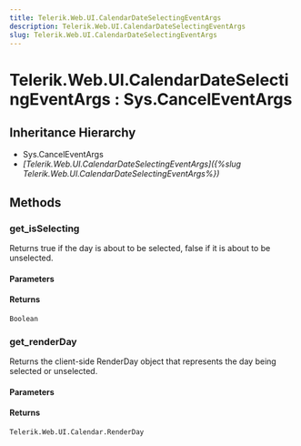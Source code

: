 ```yaml
---
title: Telerik.Web.UI.CalendarDateSelectingEventArgs
description: Telerik.Web.UI.CalendarDateSelectingEventArgs
slug: Telerik.Web.UI.CalendarDateSelectingEventArgs
---
```


# Telerik.Web.UI.CalendarDateSelectingEventArgs : Sys.CancelEventArgs 

## Inheritance Hierarchy

* Sys.CancelEventArgs
* *[Telerik.Web.UI.CalendarDateSelectingEventArgs]({%slug Telerik.Web.UI.CalendarDateSelectingEventArgs%})*


## Methods

###  get_isSelecting

Returns true if the day is about to be selected, false  if it is about to be unselected.

#### Parameters

#### Returns

`Boolean` 

### get_renderDay

Returns the client-side RenderDay object that represents the day being selected or unselected.

#### Parameters

#### Returns

`Telerik.Web.UI.Calendar.RenderDay` 



